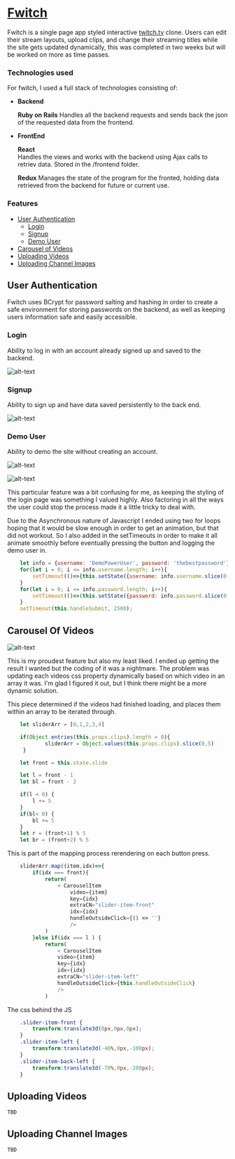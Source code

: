 # [Fwitch](https://fwitch.herokuapp.com/#/) 

Fwitch is a single page app styled interactive [twitch.tv](twitch.tv) clone. 
Users can edit their stream layouts, upload clips, and change their streaming titles while the site gets updated dynamically, this was completed in two weeks but will be worked on more  as time passes.

### Technologies used
For fwitch, I used a full stack of technologies consisting of:
* **Backend**

  **Ruby on Rails**
     Handles all the backend requests and sends back the json of the requested data from the frontend.
* **FrontEnd**

  **React**   
     Handles the views and works with the backend using Ajax calls to retriev data. Stored in the /frontend folder.

  **Redux**
    Manages the state of the program for the fronted, holding data retrieved from the backend for future or current use.

### Features
* [User Authentication](https://github.com/AlexArchibeque/Fwitch#user-authentication)
    * [Login](https://github.com/AlexArchibeque/Fwitch#login)
    * [Signup](https://github.com/AlexArchibeque/Fwitch#signup)
    * [Demo User](https://github.com/AlexArchibeque/Fwitch#demo-user)
* [Carousel of Videos](https://github.com/AlexArchibeque/Fwitch#carousel-of-videos)
* [Uploading Videos](https://github.com/AlexArchibeque/Fwitch#uploading-videos)
* [Uploading Channel Images](https://github.com/AlexArchibeque/Fwitch#uploading-channel-images)

## User Authentication

Fwitch uses BCrypt for password salting and hashing in order to create a safe environment for storing passwords on the backend, as well as keeping users information safe and easily accessible.

### Login
Ability to log in with an account already signed up and saved to the backend.

![alt-text](https://github.com/AlexArchibeque/Fwitch/blob/main/app/assets/images/gifsforFwitch/login-page.png "Login Modal")
### Signup
Ability to sign up and have data saved persistently to the back end.

![alt-text](https://github.com/AlexArchibeque/Fwitch/blob/main/app/assets/images/gifsforFwitch/signup-page.png "Signup Modal")
### Demo User
Ability to demo the site without creating an account.

![alt-text](https://github.com/AlexArchibeque/Fwitch/blob/main/app/assets/images/gifsforFwitch/clickbutton.gif "Straightforward button press")

![alt-text](https://github.com/AlexArchibeque/Fwitch/blob/main/app/assets/images/gifsforFwitch/AutoLogin.gif "Demo User Auto Login")

This particular feature was a bit confusing for me, as keeping the styling of the login page was something I valued highly. Also factoring in all the ways the user could stop the process made it a little tricky to deal with.

Due to the Asynchronous nature of Javascript I ended using two for loops hoping that it would be slow enough in order to get an animation, but that did not workout. So I also added in the setTimeouts in order to make it all
animate smoothly before eventually pressing the button and logging the demo user in.

```js
    let info = {username: 'DemoPowerUser', password: 'thebestpassword'}
    for(let i = 0; i <= info.username.length; i++){
        setTimeout(()=>{this.setState({username: info.username.slice(0,i) })}, 100 * i);
    }
    for(let i = 0; i <= info.password.length; i++){
        setTimeout(()=>(this.setState({password: info.password.slice(0,i) })), 150 * i)
    }
    setTimeout(this.handleSubmit, 2500); 
```


## Carousel Of Videos

![alt-text](https://github.com/AlexArchibeque/Fwitch/blob/main/app/assets/images/gifsforFwitch/carouselgif.gif "Carousel of dreams")

This is my proudest feature but also my least liked. I ended up getting the result I wanted but the coding of it was a nightmare. The problem was updating each videos css property dynamically based on which video in an array it was. I'm glad I figured it out, but I think there might be a more dynamic solution.

This piece determined if the videos had finished loading, and places them within an array to be iterated through.

``` js
    let sliderArr = [0,1,2,3,4]

    if(Object.entries(this.props.clips).length > 0){
            sliderArr = Object.values(this.props.clips).slice(0,5)
     }

    let front = this.state.slide

    let l = front - 1
    let bl = front - 2

    if(l < 0) {
        l += 5
    }
    if(bl< 0) {
        bl += 5
    }
    let r = (front+1) % 5
    let br = (front+2) % 5
```

This is part of the mapping process rerendering on each button press.

```js
    sliderArr.map((item,idx)=>{
        if(idx === front){
            return(
                < CarouselItem 
                    video={item}
                    key={idx}
                    extraCN="slider-item-front"
                    idx={idx}
                    handleOutsideClick={() => ''}
                    />
            )
        }else if(idx === l ) { 
            return(
                < CarouselItem 
                video={item}
                key={idx}
                idx={idx}
                extraCN="slider-item-left"
                handleOutsideClick={this.handleOutsideClick}
                />
            )
```
The css behind the JS

```css
    .slider-item-front {
        transform:translate3d(0px,0px,0px); 
    }
    .slider-item-left {
        transform:translate3d(-40%,0px,-100px);
    }
    .slider-item-back-left {
        transform:translate3d(-70%,0px,-200px);
    }
```

## Uploading Videos
    TBD
## Uploading Channel Images
    TBD

